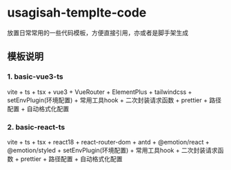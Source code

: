 # usagisah-templte-code
放置日常常用的一些代码模板，方便直接引用，亦或者是脚手架生成


## 模板说明

### 1. basic-vue3-ts
vite + ts + tsx + vue3 + VueRouter + ElementPlus + tailwindcss + setEnvPlugin(环境配置) + 常用工具hook + 二次封装请求函数 + prettier + 路径配置 + 自动格式化配置




### 2. basic-react-ts
vite + ts + tsx + react18 + react-router-dom + antd + @emotion/react + @emotion/styled + setEnvPlugin(环境配置) + 常用工具hook + 二次封装请求函数 + prettier + 路径配置 + 自动格式化配置